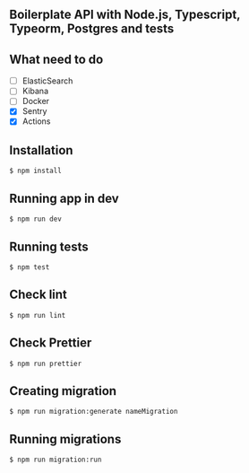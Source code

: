 ## Boilerplate API with Node.js, Typescript, Typeorm, Postgres and tests

**What need to do**
---

- [ ] ElasticSearch
- [ ] Kibana
- [ ] Docker
- [x] Sentry 
- [x] Actions

**Installation**
---
`$ npm install`

**Running app in dev**
---
`$ npm run dev`

**Running tests**
---
`$ npm test`

**Check lint**
---
`$ npm run lint`

**Check Prettier**
---
`$ npm run prettier`

**Creating migration**
---
`$ npm run migration:generate nameMigration`

**Running migrations**
---
`$ npm run migration:run`
